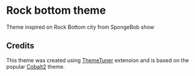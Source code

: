 # Rock bottom theme

Theme inspired on Rock Bottom city from SpongeBob show

## Credits

This theme was created using [ThemeTuner](https://marketplace.visualstudio.com/items?itemName=soyreneon.themeeditor) extension and is based on the popular [Cobalt2](https://marketplace.visualstudio.com/items?itemName=wesbos.theme-cobalt2) theme.
